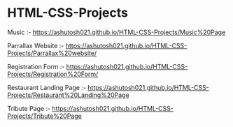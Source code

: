 # HTML-CSS-Projects

Music :-   https://ashutosh021.github.io/HTML-CSS-Projects/Music%20Page

Parrallax Website :-  https://ashutosh021.github.io/HTML-CSS-Projects/Parrallax%20website/

Registration Form :-   https://ashutosh021.github.io/HTML-CSS-Projects/Registration%20Form/

Restaurant Landing Page :-   https://ashutosh021.github.io/HTML-CSS-Projects/Restaurant%20Landing%20Page

Tribute Page :-   https://ashutosh021.github.io/HTML-CSS-Projects/Tribute%20Page

